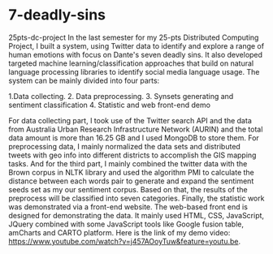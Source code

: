 # 7-deadly-sins
25pts-dc-project
In the last semester for my 25-pts Distributed Computing Project, I built a system, using Twitter data to identify and explore a range of human emotions with focus on Dante's seven deadly sins. It also developed targeted machine learning/classification approaches that build on natural language processing libraries to identify social media language usage. The system can be mainly divided into four parts:

1.Data collecting.
2. Data preprocessing. 
3. Synsets generating and sentiment classification 
4. Statistic and web front-end demo

For data collecting part, I took use of the Twitter search API and the data from Australia Urban Research Infrastructure Network (AURIN) and the total data amount is more than 16.25 GB and I used MongoDB to store them. For preprocessing data, I mainly normalized the data sets and distributed tweets with geo info into different districts to accomplish the GIS mapping tasks. And for the third part, I mainly combined the twitter data with the Brown corpus in NLTK library and used the algorithm PMI to calculate the distance between each words pair to generate and expand the sentiment seeds set as my our sentiment corpus. Based on that, the results of the preprocess will be classified into seven categories. Finally, the statistic work was demonstrated via a front-end website. The web-based front end is designed for demonstrating the data. It mainly used HTML, CSS, JavaScript, JQuery combined with some JavaScript tools like Google fusion table, amCharts and CARTO platform. Here is the link of my demo video: https://www.youtube.com/watch?v=j457AOoyTuw&feature=youtu.be.
